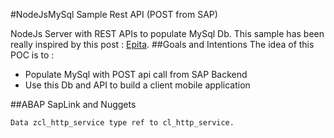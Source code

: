 #NodeJsMySql Sample Rest API (POST from SAP)

NodeJs Server with REST APIs to populate MySql Db.
This sample has been really inspired by this post : [Epita](http://www.mti.epita.fr/blogs/2012/07/24/creer-un-webservice-pour-une-base-de-donnees-mysql-avec-nodejs/).
##Goals and Intentions
The idea of this POC is to :

* Populate MySql with POST api call from SAP Backend
* Use this Db and API to build a client mobile application

##ABAP SapLink and Nuggets
```abap
Data zcl_http_service type ref to cl_http_service.
```